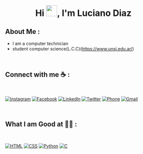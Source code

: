 <h1 align="center">Hi <img src="https://media.giphy.com/media/hvRJCLFzcasrR4ia7z/giphy.gif" width="35">, I'm Luciano Diaz</h1>

## About Me :

- I am a computer technician
- student computer science(L.C.C)(https://www.unsj.edu.ar/)
<br>

## Connect with me ☕ :

<br>

[![Instagram](https://img.icons8.com/fluency/48/000000/instagram-new.png)](https://www.instagram.com/luchodiazz_/)
[![Facebook](https://img.icons8.com/fluency/48/000000/facebook.png)](https://www.facebook.com/profile.php?id=100038255418148)
[![LinkedIn](https://img.icons8.com/fluency/48/000000/linkedin.png)](https://www.linkedin.com/in/luciano-agustin-diaz-ogas-171b28280)
[![Twitter](https://img.icons8.com/fluency/48/000000/twitter-squared.png)](https://twitter.com/luchodiazz7)
[![Phone](https://img.icons8.com/fluency/48/000000/phone-disconnected.png)](tel:+542645650131)
[![Gmail](https://img.icons8.com/fluency/48/000000/apple-mail.png)](mailto:lucianodiazogas@gmail.com)

<br>

## What I am Good at 🧑‍💻 :

<br>

[![HTML](https://img.icons8.com/color/48/html-5.png)](https://developer.mozilla.org/en-US/docs/Web/HTML)
[![CSS](https://img.icons8.com/color/48/css3.png)](https://developer.mozilla.org/en-US/docs/Web/CSS)
[![Python](https://img.icons8.com/color/48/python.png)](https://www.python.org/)
[![C](https://img.icons8.com/color/48/c-programming.png)](https://en.wikipedia.org/wiki/C_(programming_language))

<br>
